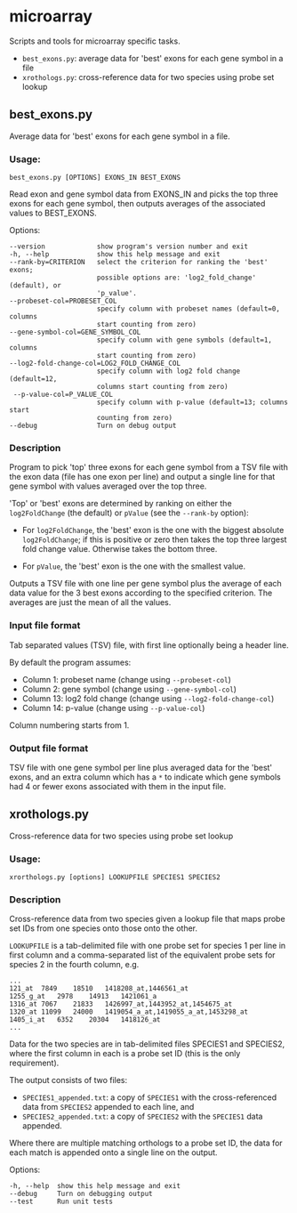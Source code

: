 microarray
==========

Scripts and tools for microarray specific tasks.

  * `best_exons.py`: average data for 'best' exons for each gene symbol in a file
  * `xrothologs.py`: cross-reference data for two species using probe set lookup

best_exons.py
-------------

Average data for 'best' exons for each gene symbol in a file.

### Usage: ###

    best_exons.py [OPTIONS] EXONS_IN BEST_EXONS

Read exon and gene symbol data from EXONS_IN and picks the top three exons for
each gene symbol, then outputs averages of the associated values to BEST_EXONS.

Options:

    --version             show program's version number and exit
    -h, --help            show this help message and exit
    --rank-by=CRITERION   select the criterion for ranking the 'best' exons;
                          possible options are: 'log2_fold_change' (default), or
                          'p_value'.
    --probeset-col=PROBESET_COL
                          specify column with probeset names (default=0, columns
                          start counting from zero)
    --gene-symbol-col=GENE_SYMBOL_COL
                          specify column with gene symbols (default=1, columns
                          start counting from zero)
    --log2-fold-change-col=LOG2_FOLD_CHANGE_COL
                          specify column with log2 fold change (default=12,
                          columns start counting from zero)
     --p-value-col=P_VALUE_COL
                          specify column with p-value (default=13; columns start
                          counting from zero)
    --debug               Turn on debug output

### Description ###

Program to pick 'top' three exons for each gene symbol from a TSV file
with the exon data (file has one exon per line) and output a single
line for that gene symbol with values averaged over the top three.

'Top' or 'best' exons are determined by ranking on either the `log2FoldChange`
(the default) or `pValue` (see the `--rank-by` option):

 * For `log2FoldChange`, the 'best' exon is the one with the biggest
   absolute `log2FoldChange`; if this is positive or zero then takes
   the top three largest fold change value. Otherwise takes the bottom
   three.

 * For `pValue`, the 'best' exon is the one with the smallest value.

Outputs a TSV file with one line per gene symbol plus the average of
each data value for the 3 best exons according to the specified criterion.
The averages are just the mean of all the values.

### Input file format ###

Tab separated values (TSV) file, with first line optionally being a header
line.

By default the program assumes:

 * Column 1:  probeset name (change using `--probeset-col`)
 * Column 2:  gene symbol (change using `--gene-symbol-col`)
 * Column 13: log2 fold change (change using `--log2-fold-change-col`)
 * Column 14: p-value (change using `--p-value-col`)

Column numbering starts from 1.

### Output file format ###

TSV file with one gene symbol per line plus averaged data for the 'best'
exons, and an extra column which has a `*` to indicate which gene symbols
had 4 or fewer exons associated with them in the input file.


xrothologs.py
-------------

Cross-reference data for two species using probe set lookup

### Usage: ###

    xrorthologs.py [options] LOOKUPFILE SPECIES1 SPECIES2

### Description ###

Cross-reference data from two species given a lookup file that maps probe set
IDs from one species onto those onto the other.

`LOOKUPFILE` is a tab-delimited file with one probe set for species 1 per line in
first column and a comma-separated list of the equivalent probe sets for species 2
in the fourth column, e.g.

    ...
    121_at	7849	18510	1418208_at,1446561_at
    1255_g_at	2978	14913	1421061_a
    1316_at	7067	21833	1426997_at,1443952_at,1454675_at
    1320_at	11099	24000	1419054_a_at,1419055_a_at,1453298_at
    1405_i_at	6352	20304	1418126_at
    ...

Data for the two species are in tab-delimited files SPECIES1 and SPECIES2, where
the first column in each is a probe set ID (this is the only requirement).

The output consists of two files:

  * `SPECIES1_appended.txt`: a copy of `SPECIES1` with the cross-referenced data
    from `SPECIES2` appended to each line, and
  * `SPECIES2_appended.txt`: a copy of `SPECIES2` with the `SPECIES1` data appended.

Where there are multiple matching orthologs to a probe set ID, the data for each
match is appended onto a single line on the output.

Options:

    -h, --help  show this help message and exit
    --debug     Turn on debugging output
    --test      Run unit tests
